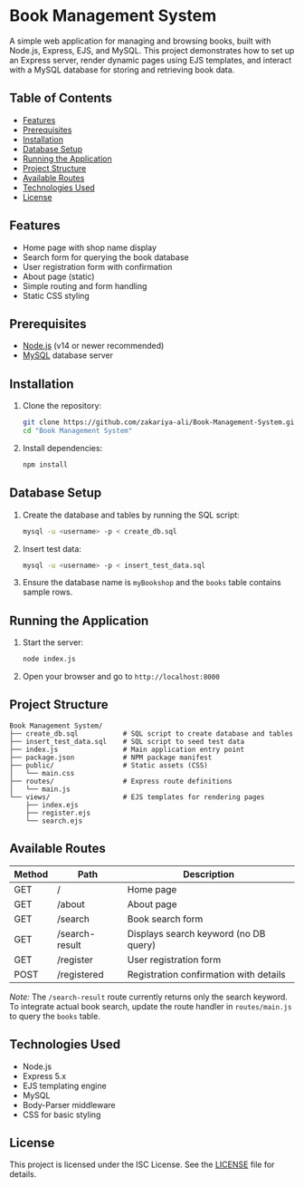 # Book Management System

A simple web application for managing and browsing books, built with Node.js,
Express, EJS, and MySQL. This project demonstrates how to set up an Express
server, render dynamic pages using EJS templates, and interact with a MySQL
database for storing and retrieving book data.

## Table of Contents

- [Features](#features)
- [Prerequisites](#prerequisites)
- [Installation](#installation)
- [Database Setup](#database-setup)
- [Running the Application](#running-the-application)
- [Project Structure](#project-structure)
- [Available Routes](#available-routes)
- [Technologies Used](#technologies-used)
- [License](#license)

## Features

- Home page with shop name display
- Search form for querying the book database
- User registration form with confirmation
- About page (static)
- Simple routing and form handling
- Static CSS styling

## Prerequisites

- [Node.js](https://nodejs.org/) (v14 or newer recommended)
- [MySQL](https://www.mysql.com/) database server

## Installation

1. Clone the repository:
   ```bash
   git clone https://github.com/zakariya-ali/Book-Management-System.git
   cd "Book Management System"
   ```
2. Install dependencies:
   ```bash
   npm install
   ```

## Database Setup

1. Create the database and tables by running the SQL script:
   ```bash
   mysql -u <username> -p < create_db.sql
   ```
2. Insert test data:
   ```bash
   mysql -u <username> -p < insert_test_data.sql
   ```
3. Ensure the database name is `myBookshop` and the `books` table contains
   sample rows.

## Running the Application

1. Start the server:
   ```bash
   node index.js
   ```
2. Open your browser and go to `http://localhost:8000`

## Project Structure

```
Book Management System/
├── create_db.sql           # SQL script to create database and tables
├── insert_test_data.sql    # SQL script to seed test data
├── index.js                # Main application entry point
├── package.json            # NPM package manifest
├── public/                 # Static assets (CSS)
│   └── main.css
├── routes/                 # Express route definitions
│   └── main.js
└── views/                  # EJS templates for rendering pages
    ├── index.ejs
    ├── register.ejs
    └── search.ejs
```

## Available Routes

| Method | Path           | Description                            |
| ------ | -------------- | -------------------------------------- |
| GET    | /              | Home page                              |
| GET    | /about         | About page                             |
| GET    | /search        | Book search form                       |
| GET    | /search-result | Displays search keyword (no DB query)  |
| GET    | /register      | User registration form                 |
| POST   | /registered    | Registration confirmation with details |

_Note:_ The `/search-result` route currently returns only the search keyword. To
integrate actual book search, update the route handler in `routes/main.js` to
query the `books` table.

## Technologies Used

- Node.js
- Express 5.x
- EJS templating engine
- MySQL
- Body-Parser middleware
- CSS for basic styling

## License

This project is licensed under the ISC License. See the [LICENSE](LICENSE) file
for details.
